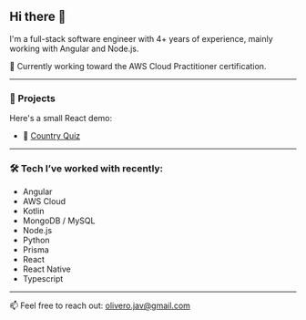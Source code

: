 ## Hi there 👋

I'm a full-stack software engineer with 4+ years of experience, mainly working with Angular and Node.js.  

🌱 Currently working toward the AWS Cloud Practitioner certification.

---

### 🚀 Projects
Here's a small React demo:

- 🔗 [Country Quiz](https://country-quiz-olivero.vercel.app/)  

---

### 🛠️ **Tech I’ve worked with recently:**
- Angular  
- AWS Cloud
- Kotlin
- MongoDB / MySQL  
- Node.js
- Python
- Prisma
- React
- React Native
- Typescript

---

📫 Feel free to reach out: olivero.jav@gmail.com  
